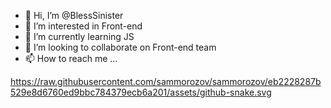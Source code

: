 - 👋 Hi, I’m @BlessSinister
- 👀 I’m interested in Front-end
- 🌱 I’m currently learning JS
- 💞️ I’m looking to collaborate on Front-end team
- 📫 How to reach me ...

<!---
BlessSinister/BlessSinister is a ✨ special ✨ repository because its `README.md` (this file) appears on your GitHub profile.
You can click the Preview link to take a look at your changes.
--->
https://raw.githubusercontent.com/sammorozov/sammorozov/eb2228287b529e8d6760ed9bbc784379ecb6a201/assets/github-snake.svg
